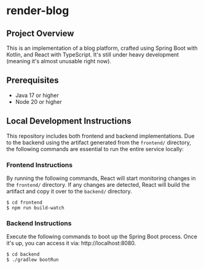 # render-blog

## Project Overview

This is an implementation of a blog platform, crafted using Spring Boot with Kotlin, and React with TypeScript. It's still under heavy development (meaning it's almost unusable right now).

## Prerequisites

* Java 17 or higher
* Node 20 or higher

## Local Development Instructions

This repository includes both frontend and backend implementations. Due to the backend using the artifact generated from the `frontend/` directory, the following commands are essential to run the entire service locally:

### Frontend Instructions

By running the following commands, React will start monitoring changes in the `frontend/` directory. If any changes are detected, React will build the artifact and copy it over to the `backend/` directory.

```shell
$ cd frontend
$ npm run build-watch
```

### Backend Instructions

Execute the following commands to boot up the Spring Boot process. Once it's up, you can access it via: http://localhost:8080.

```
$ cd backend
$ ./gradlew bootRun
```
